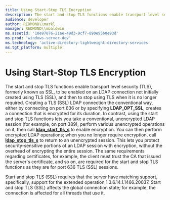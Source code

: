```yaml
---
title: Using Start-Stop TLS Encryption
description: The start and stop TLS functions enable transport level security (TLS), formerly known as SSL, to be enabled on an LDAP connection not initially created using TLS (SSL), and then to stop using TLS when it is no longer required.
audience: developer
author: REDMOND\\markl
manager: REDMOND\\mbaldwin
ms.assetid: '10e97876-21ae-49d3-9cf7-890e95b0e93d'
ms.prod: 'windows-server-dev'
ms.technology: 'active-directory-lightweight-directory-services'
ms.tgt_platform: multiple
---
```


# Using Start-Stop TLS Encryption

The start and stop TLS functions enable transport level security (TLS), formerly known as SSL, to be enabled on an LDAP connection not initially created using TLS (SSL), and then to stop using TLS when it is no longer required. Creating a TLS (SSL) LDAP connection the conventional way, either by connecting on port 636 or by specifying **LDAP\_OPT\_SSL**, creates a connection that is encrypted for its duration. In contrast, using the start and stop TLS functions lets you take a conventional, unencrypted LDAP session (for example, on port 389), perform various unencrypted operations on it, then call [**ldap\_start\_tls\_s**](ldap-start-tls-s.md) to enable encryption. You can then perform encrypted LDAP operations; when you no longer require encryption, call [**ldap\_stop\_tls\_s**](ldap-stop-tls-s.md) to return to an unencrypted session. This lets you protect security-sensitive portions of an LDAP session with encryption, without the overhead of encrypting the entire session. The same requirements regarding certificates, for example, the client must trust the CA that issued the server's certificate, and so on, are required for the start and stop TLS functions as they are for port 636 TLS (SSL) sessions.

Start and stop TLS (SSL) requires that the server have matching support, specifically, support for the extended operation 1.3.6.14.1.1466.20037. Start and stop TLS (SSL) affects the global connection state; for example, the connection is affected for all threads that use it.

 

 




